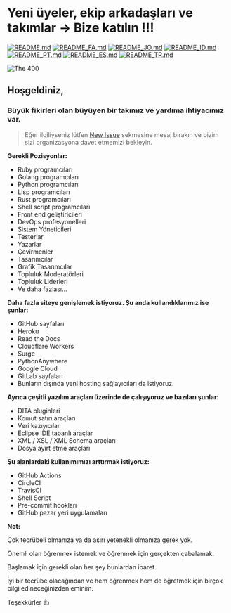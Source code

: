 # Yeni üyeler, ekip arkadaşları ve takımlar -> Bize katılın !!!

[![README.md](https://img.shields.io/badge/English-up-brightgreen)](README.md)
[![README_FA.md](https://img.shields.io/badge/Persian-up-brightgreen)](README_FA.md)
[![README_JO.md](https://img.shields.io/badge/Arabic-up-brightgreen)](README_JO.md)
[![README_ID.md](https://img.shields.io/badge/Indonesian-up-brightgreen)](README_ID.md)
[![README_PT.md](https://img.shields.io/badge/Portuguese-up-brightgreen)](README_PT.md)
[![README_ES.md](https://img.shields.io/badge/Spanish-up-brightgreen)](README_ES.md)
[![README_TR.md](https://img.shields.io/badge/Turkish-up-brightgreen)](README_TR.md)

![The 400](images/the-400.gif)

## Hoşgeldiniz,

### Büyük fikirleri olan büyüyen bir takımız ve yardıma ihtiyacımız var.

> Eğer ilgiliyseniz lütfen [New Issue](https://github.com/slurpcode/join-our-team/issues/new?assignees=&labels=invite+me+to+the+organisation&template=invitation.yml&title=Please+invite+me+to+the+Slurp+Code+GitHub+Community+Organization) sekmesine mesaj bırakın ve bizim sizi organizasyona davet etmemizi bekleyin.

**Gerekli Pozisyonlar:**

- Ruby programcıları
- Golang programcıları
- Python programcıları
- Lisp programcıları
- Rust programcıları
- Shell script programcıları
- Front end geliştiricileri
- DevOps profesyonelleri
- Sistem Yöneticileri
- Testerlar
- Yazarlar
- Çevirmenler
- Tasarımcılar
- Grafik Tasarımcılar
- Topluluk Moderatörleri
- Topluluk Liderleri
- Ve daha fazlası...

**Daha fazla siteye genişlemek istiyoruz. Şu anda kullandıklarımız ise şunlar:**

- GitHub sayfaları
- Heroku
- Read the Docs
- Cloudflare Workers
- Surge
- PythonAnywhere
- Google Cloud
- GitLab sayfaları
- Bunların dışında yeni hosting sağlayıcıları da istiyoruz.

**Ayrıca çeşitli yazılım araçları üzerinde de çalışıyoruz ve bazıları şunlar:**

- DITA pluginleri
- Komut satırı araçları
- Veri kazıyıcılar
- Eclipse IDE tabanlı araçlar
- XML / XSL / XML Schema araçları
- Dosya ayırt etme araçları

**Şu alanlardaki kullanımımızı arttırmak istiyoruz:**

- GitHub Actions
- CircleCI
- TravisCI
- Shell Script
- Pre-commit hookları
- GitHub pazar yeri uygulamaları

**Not:**

Çok tecrübeli olmanıza ya da aşırı yetenekli olmanıza gerek yok.

Önemli olan öğrenmek istemek ve öğrenmek için gerçekten çabalamak.

Başlamak için gerekli olan her şey bunlardan ibaret.

İyi bir tecrübe olacağından ve hem öğrenmek hem de öğretmek için birçok bilgi edineceğinizden eminim.

Teşekkürler 👍
